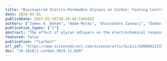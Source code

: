 ```yaml
---
title: "Bioinspired Electro-Permeable Glycans on Carbon: Fouling Control for Sensing in Complex Matrices"
date: 2020-03-01
publishDate: 2022-02-16T20:20:40.536503Z
authors: ["James A. Behan", "Adam Myles", "Alessandro Iannaci", "Éadaoin Whelan", "Eoin M. Scanlan", "Paula E. Colavita"]
publication_types: ["2"]
abstract: "The effect of glycan adlayers on the electrochemical response of glassy carbon electrodes was studied using standard redox probes and complex aqueous matrices. Aryldiazonium cations of aryl-lactoside precursors were used to modify glassy carbon via spontaneous and electrochemically assisted covalent grafting. Contact angle and fluorescence binding using Peanut Agglutinin (PNA) as a diagnostic lectin indicate that electrografting results in adlayers with greater glycan surface density than those obtained via spontaneous reaction. X-ray photoelectron spectroscopy with a fluorinated analog confirmed that electrografting results in multilayers of cross-linked aryl-lactosides. Adsorption studies with Bovine Serum Albumin (BSA) show that aryl-lactoside adlayers minimize unspecific protein adsorption. However, no significant differences were detected between spontaneous and electrografted layers in their ability to resist protein fouling despite their differences in coverage. Voltammetry studies show that spontaneous grafting has minimal effects on the response of standard redox probes in solution, whereas electrografting results in additional charge transfer impedance arising from increased electrode passivation. Bare and lactoside-modified carbon electrodes were tested for the detection of caffeine before and after prolonged exposure to coffee solutions. Spontaneous grafting was found to result in optimal properties by imparting antifouling performance in these complex matrices while preserving fast interfacial charge transfer."
featured: false
publication: "*Carbon*"
url_pdf: "https://www.sciencedirect.com/science/article/pii/S0008622319311455"
doi: "10.1016/j.carbon.2019.11.020"
---
```


